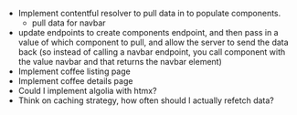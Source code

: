 - Implement contentful resolver to pull data in to populate components.
  - pull data for navbar
- update endpoints to create components endpoint, and then pass in a value of which component to pull, and allow the server to send the data back (so instead of calling a navbar endpoint, you call component with the value navbar and that returns the navbar element)
- Implement coffee listing page
- Implement coffee details page
- Could I implement algolia with htmx?
- Think on caching strategy, how often should I actually refetch data?
